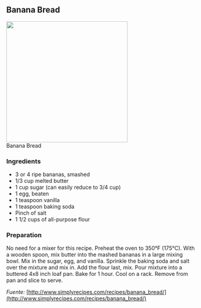 ## Banana Bread

<div class="image">
  <img src="http://i.imgur.com/FXv4vd9.jpg" height=320/>
  <div class="caption">Banana Bread</div>
</div>

### Ingredients
  * 3 or 4 ripe bananas, smashed
  * 1/3 cup melted butter
  * 1 cup sugar (can easily reduce to 3/4 cup)
  * 1 egg, beaten
  * 1 teaspoon vanilla
  * 1 teaspoon baking soda
  * Pinch of salt
  * 1 1/2 cups of all-purpose flour

### Preparation

No need for a mixer for this recipe. Preheat the oven to 350°F (175°C). With a
wooden spoon, mix butter into the mashed bananas in a large mixing bowl. Mix in
the sugar, egg, and vanilla. Sprinkle the baking soda and salt over the mixture
and mix in. Add the flour last, mix. Pour mixture into a buttered 4x8 inch loaf
pan. Bake for 1 hour. Cool on a rack. Remove from pan and slice to serve.

*Fuente:* [http://www.simplyrecipes.com/recipes/banana_bread/](http://www.simplyrecipes.com/recipes/banana_bread/)

